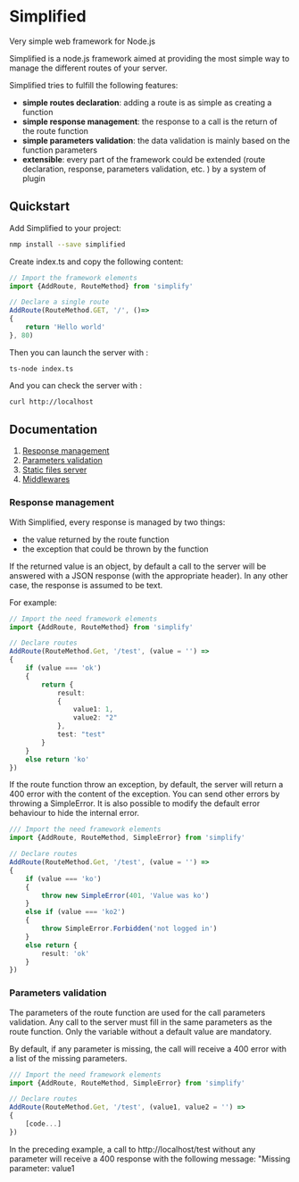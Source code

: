 



# Simplified

Very simple web framework for Node.js

Simplified is a node.js framework aimed at providing the most simple way to manage the different routes of your server.

Simplified tries to fulfill the following features: 

- **simple routes declaration**: adding a route is as simple as creating a function
- **simple response management**: the response to a call is the return of the route function
- **simple parameters validation**:  the data validation is mainly based on the function parameters
- **extensible**:  every part of the framework could be extended (route declaration, response, parameters validation, etc. ) by a system of plugin 

## Quickstart

Add Simplified to your project:

```bash
nmp install --save simplified
```

Create index.ts and copy the following content:

```typescript
// Import the framework elements
import {AddRoute, RouteMethod} from 'simplify'

// Declare a single route
AddRoute(RouteMethod.GET, '/', ()=>
{
    return 'Hello world'
}, 80)

```

Then you can launch the server with : 

````
ts-node index.ts
````

And you can check the server with : 

```bash
curl http://localhost
```



## Documentation

1. [Response management](#response-management)
2. [Parameters validation](#parameters-validation)
3. [Static files server](#static-files-server)
4. [Middlewares](#middlewares)

### Response management 

With Simplified, every response is managed by two things:

- the value returned by the route function
- the exception that could be thrown by the function

If the returned value is an object, by default a call to the server will be answered with a JSON response (with the appropriate header). In any other case, the response is assumed to be text.   

For example:

```typescript
// Import the need framework elements 
import {AddRoute, RouteMethod} from 'simplify'

// Declare routes 
AddRoute(RouteMethod.Get, '/test', (value = '') =>
{
	if (value === 'ok')
    {
        return {
            result:
            {
            	value1: 1,
                value2: "2"
            },
            test: "test"
        }
    }
    else return 'ko'
})
```



If the route function throw an exception, by default, the server will return a 400 error with the content of the exception. You can send other errors by throwing a SimpleError. It is also possible to modify the default error behaviour to hide the internal error. 

```typescript
/// Import the need framework elements 
import {AddRoute, RouteMethod, SimpleError} from 'simplify'

// Declare routes 
AddRoute(RouteMethod.Get, '/test', (value = '') =>
{
	if (value === 'ko')
    {
        throw new SimpleError(401, 'Value was ko')
    }
    else if (value === 'ko2')
    {
        throw SimpleError.Forbidden('not logged in') 
    }
    else return {
        result: 'ok'
    }
})
```



### Parameters validation

The parameters of the route function are used for the call parameters validation.  Any call to the server must fill in the same parameters as the route function.  Only the variable without a default value are mandatory.

 By default, if any parameter is missing, the call will receive a 400 error with a list of the missing parameters.

```typescript
/// Import the need framework elements 
import {AddRoute, RouteMethod, SimpleError} from 'simplify'

// Declare routes 
AddRoute(RouteMethod.Get, '/test', (value1, value2 = '') =>
{
	[code...]
})
```

In the preceding example, a call to http://localhost/test without any parameter  will receive a 400 response with the following message: "Missing parameter: value1





